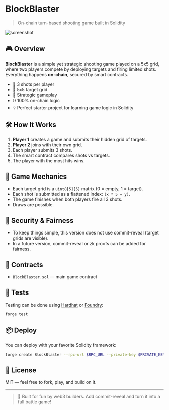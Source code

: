 # BlockBlaster   
   
> On-chain turn-based shooting game built in Solidity  
    
![screenshot](https://dummyimage.com/600x200/000/fff&text=BlockBlaster+on-chain+game)  
  
## 🎮 Overview  
**BlockBlaster** is a simple yet strategic shooting game played on a 5x5 grid, where two players compete by deploying targets and firing limited shots. Everything happens **on-chain**, secured by smart contracts.
      
- 🔫 3 shots per player      
- 🎯 5x5 target grid       
- 🧠 Strategic gameplay   
- ⛓️ 100% on-chain logic      
- 💡 Perfect starter project for learning game logic in Solidity   

## 🛠️ How It Works   
1. **Player 1** creates a game and submits their hidden grid of targets. 
2. **Player 2** joins with their own grid.      
3. Each player submits 3 shots.    
4. The smart contract compares shots vs targets.   
5. The player with the most hits wins.   

## 🧱 Game Mechanics 
- Each target grid is a `uint8[5][5]` matrix (0 = empty, 1 = target).  
- Each shot is submitted as a flattened index: `(x * 5 + y)`.  
- The game finishes when both players fire all 3 shots. 
- Draws are possible. 
 
## 🔐 Security & Fairness 
- To keep things simple, this version does not use commit-reveal (target grids are visible). 
- In a future version, commit-reveal or zk proofs can be added for fairness.

## 📄 Contracts
- `BlockBlaster.sol` — main game contract

## 🧪 Tests
Testing can be done using [Hardhat](https://hardhat.org/) or [Foundry](https://book.getfoundry.sh/):

```bash
forge test
```

## 📦 Deploy
You can deploy with your favorite Solidity framework:

```bash
forge create BlockBlaster --rpc-url $RPC_URL --private-key $PRIVATE_KEY
```

## 📘 License
MIT — feel free to fork, play, and build on it.

---

> 💬 Built for fun by web3 builders. Add commit-reveal and turn it into a full battle game!
